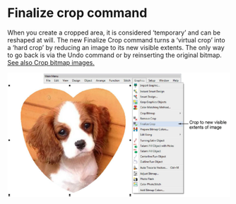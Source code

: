 # Finalize crop command

When you create a cropped area, it is considered ‘temporary’ and can be reshaped at will. The new Finalize Crop command turns a ‘virtual crop’ into a ‘hard crop’ by reducing an image to its new visible extents. The only way to go back is via the Undo command or by reinserting the original bitmap. [See also Crop bitmap images.](../../Automatic/bitmaps/Crop_bitmap_images)

![FinalizeCrop.png](assets/FinalizeCrop.png)
